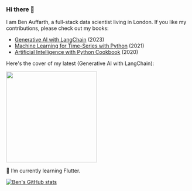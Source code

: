 ### Hi there 👋

I am Ben Auffarth, a full-stack data scientist living in London. If you like my contributions, please check out my books:
* [Generative AI with LangChain](https://amzn.to/3ua3mbY) (2023)
* [Machine Learning for Time-Series with Python](https://amzn.to/3z1lCSI) (2021)
* [Artificial Intelligence with Python Cookbook](https://amzn.to/3qvEVQc) (2020)

Here's the cover of my latest (Generative AI with LangChain):

[<img src="https://github.com/benman1/benman1/assets/10786684/33c5d8b6-ac81-47b9-a3eb-892c736c19c3" width="248">](https://amzn.to/3ua3mbY)

🌱 I’m currently learning Flutter. 

[![Ben's GitHub stats](https://github-readme-stats.vercel.app/api?username=benman1)](https://github.com/anuraghazra/github-readme-stats)
